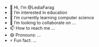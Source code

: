 - 👋 Hi, I’m @LediaFarag
- 👀 I’m interested in education
- 🌱 I’m currently learning computer science
- 💞️ I’m looking to collaborate on ...
- 📫 How to reach me ...
- 😄 Pronouns: ...
- ⚡ Fun fact: ...

<!---
LediaFarag/LediaFarag is a ✨ special ✨ repository because its `README.md` (this file) appears on your GitHub profile.
You can click the Preview link to take a look at your changes.
--->
